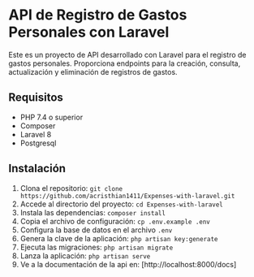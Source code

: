 # API de Registro de Gastos Personales con Laravel

Este es un proyecto de API desarrollado con Laravel para el registro de gastos personales. Proporciona endpoints para la creación, consulta, actualización y eliminación de registros de gastos.

## Requisitos

-   PHP 7.4 o superior
-   Composer
-   Laravel 8
-   Postgresql

## Instalación

1. Clona el repositorio: `git clone https://github.com/acristhian1411/Expenses-with-laravel.git`
2. Accede al directorio del proyecto: `cd Expenses-with-laravel`
3. Instala las dependencias: `composer install`
4. Copia el archivo de configuración: `cp .env.example .env`
5. Configura la base de datos en el archivo `.env`
6. Genera la clave de la aplicación: `php artisan key:generate`
7. Ejecuta las migraciones: `php artisan migrate`
8. Lanza la aplicación: `php artisan serve`
9. Ve a la documentación de la api en: [http://localhost:8000/docs]
